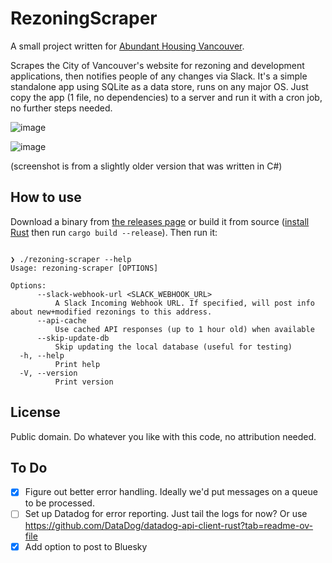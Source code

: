 # RezoningScraper

A small project written for [Abundant Housing Vancouver](http://www.abundanthousingvancouver.com).

Scrapes the City of Vancouver's website for rezoning and development applications, then notifies people of any changes via Slack. It's a simple standalone app using SQLite as a data store, runs on any major OS. Just copy the app (1 file, no dependencies) to a server and run it with a cron job, no further steps needed.

![image](https://user-images.githubusercontent.com/26268125/143966385-3ff0f2ae-b8ef-4bf1-bc17-c52aa7ed7e16.png)

![image](https://user-images.githubusercontent.com/26268125/143972856-7f01362c-867c-4a0c-90d7-18c1730bd522.png)

(screenshot is from a slightly older version that was written in C#)

## How to use

Download a binary from [the releases page](https://github.com/rgwood/RezoningScraper/releases) or build it from source ([install Rust](https://rustup.rs/) then run `cargo build --release`). Then run it:

```

❯ ./rezoning-scraper --help
Usage: rezoning-scraper [OPTIONS]

Options:
      --slack-webhook-url <SLACK_WEBHOOK_URL>
          A Slack Incoming Webhook URL. If specified, will post info about new+modified rezonings to this address.
      --api-cache
          Use cached API responses (up to 1 hour old) when available
      --skip-update-db
          Skip updating the local database (useful for testing)
  -h, --help
          Print help
  -V, --version
          Print version
```

## License

Public domain. Do whatever you like with this code, no attribution needed.

## To Do

- [x] Figure out better error handling. Ideally we'd put messages on a queue to be processed.
- [ ] Set up Datadog for error reporting. Just tail the logs for now? Or use https://github.com/DataDog/datadog-api-client-rust?tab=readme-ov-file
- [x] Add option to post to Bluesky